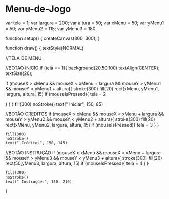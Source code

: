 # Menu-de-Jogo


var tela = 1;
var largura = 200;
var altura = 50;
var xMenu = 50;
var yMenu1 = 50;
var yMenu2 = 115;
var yMenu3 = 180

function setup() {
  createCanvas(300, 300);
}

function draw() {
  textStyle(NORMAL)

//TELA DE MENU
  
//BOTAO INICIO
  if (tela == 1){
    background(20,50,100)
    textAlign(CENTER);
    textSize(26);
  
  if (mouseX > xMenu && mouseX < xMenu + largura && mouseY > yMenu1 && mouseY < yMenu1 + altura){
    stroke(300)
    fill(20)
    rect(xMenu, yMenu1, largura, altura, 15) 
  if (mouseIsPressed){
      tela = 2
    
  }
 }
}
    fill(300)
    noStroke()
    text(" Iniciar", 150, 85)

  
  
//BOTÃO CREDITOS
  if (mouseX > xMenu && mouseX < xMenu + largura && mouseY > yMenu2 && mouseY < yMenu2 + altura){
    stroke(300)
    fill(20)
    rect(xMenu, yMenu2, largura, altura, 15) 
  if (mouseIsPressed){
      tela = 3
  }
}
  
    fill(300)
    noStroke()
    text(" Créditos", 150, 145)
  
//BOTÃO INSTRUÇÃO
  if (mouseX > xMenu && mouseX < xMenu + largura && mouseY > yMenu3 && mouseY < yMenu3 + altura){
    stroke(300)
    fill(20)
    rect(50,yMenu3, largura, altura, 15)
  if (mouseIsPressed){
      tela = 4
  }
}

    fill(300)
    noStroke()
    text(" Instruções", 150, 210)
}
  






  
  


